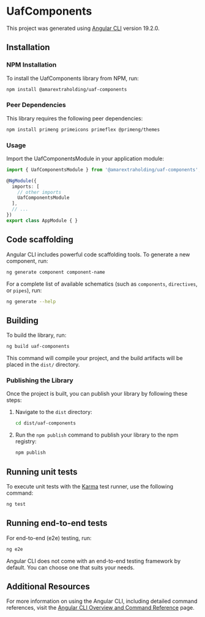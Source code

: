 # UafComponents

This project was generated using [Angular CLI](https://github.com/angular/angular-cli) version 19.2.0.

## Installation

### NPM Installation

To install the UafComponents library from NPM, run:

```bash
npm install @amarextraholding/uaf-components
```

### Peer Dependencies

This library requires the following peer dependencies:

```bash
npm install primeng primeicons primeflex @primeng/themes
```

### Usage

Import the UafComponentsModule in your application module:

```typescript
import { UafComponentsModule } from '@amarextraholding/uaf-components';

@NgModule({
  imports: [
    // other imports
    UafComponentsModule
  ],
  // ...
})
export class AppModule { }
```

## Code scaffolding

Angular CLI includes powerful code scaffolding tools. To generate a new component, run:

```bash
ng generate component component-name
```

For a complete list of available schematics (such as `components`, `directives`, or `pipes`), run:

```bash
ng generate --help
```

## Building

To build the library, run:

```bash
ng build uaf-components
```

This command will compile your project, and the build artifacts will be placed in the `dist/` directory.

### Publishing the Library

Once the project is built, you can publish your library by following these steps:

1. Navigate to the `dist` directory:
   ```bash
   cd dist/uaf-components
   ```

2. Run the `npm publish` command to publish your library to the npm registry:
   ```bash
   npm publish
   ```

## Running unit tests

To execute unit tests with the [Karma](https://karma-runner.github.io) test runner, use the following command:

```bash
ng test
```

## Running end-to-end tests

For end-to-end (e2e) testing, run:

```bash
ng e2e
```

Angular CLI does not come with an end-to-end testing framework by default. You can choose one that suits your needs.

## Additional Resources

For more information on using the Angular CLI, including detailed command references, visit the [Angular CLI Overview and Command Reference](https://angular.dev/tools/cli) page.
